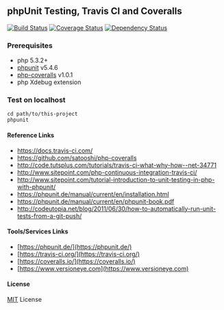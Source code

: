 ## phpUnit Testing, Travis CI and Coveralls


[![Build Status](https://travis-ci.org/ankurk91/phpunit-travis-ci-coveralls-example.svg?branch=master)](https://travis-ci.org/ankurk91/phpunit-travis-ci-coveralls-example)
[![Coverage Status](https://coveralls.io/repos/github/ankurk91/phpunit-travis-ci-coveralls-example/badge.svg?branch=master)](https://coveralls.io/github/ankurk91/phpunit-travis-ci-coveralls-example?branch=master)
[![Dependency Status](https://www.versioneye.com/user/projects/57ad5bab89a9740034ca1916/badge.svg?style=flat-square)](https://www.versioneye.com/user/projects/57ad5bab89a9740034ca1916)

### Prerequisites
* php 5.3.2+
* [phpunit](https://github.com/sebastianbergmann/phpunit/) v5.4.6
* [php-coveralls](https://github.com/satooshi/php-coveralls) v1.0.1
* php Xdebug extension

### Test on localhost
```
cd path/to/this-project
phpunit
```

#### Reference Links
* https://docs.travis-ci.com/
* https://github.com/satooshi/php-coveralls
* http://code.tutsplus.com/tutorials/travis-ci-what-why-how--net-34771
* http://www.sitepoint.com/php-continuous-integration-travis-ci/
* http://www.sitepoint.com/tutorial-introduction-to-unit-testing-in-php-with-phpunit/
* https://phpunit.de/manual/current/en/installation.html
* https://phpunit.de/manual/current/en/phpunit-book.pdf
* http://codeutopia.net/blog/2011/06/30/how-to-automatically-run-unit-tests-from-a-git-push/


#### Tools/Services Links
* [https://phpunit.de/](https://phpunit.de/)
* [https://travis-ci.org/](https://travis-ci.org/)
* [https://coveralls.io/](https://coveralls.io/)
* [https://www.versioneye.com](https://www.versioneye.com)

#### License
[MIT](LICENSE.txt) License


